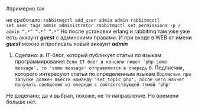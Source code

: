 #примерно так

не сработало:
`rabbitmqctl add_user admin admin
rabbitmqctl set_user_tags admin administrator
rabbitmqctl set_permissions -p / admin “.*” “.*” “.*”`
Но после установки erlang и rabbitmq там уже уже есть аккаунт _**guest**_ с админскими правами. 
И при входе в WEB от имени _**guest**_ можно и прописать новый аккаунт **_admin_**

1. Сделано:
   а. IT-блог, который публикует статьи по языкам программирования
    `Если IT-блог в консоли пишет 'php some message', то 'some message'
   отправляется в очередь`
   б. Подписчик, которого интересуют статьи по определенным языкам
    `Подписчик при запуске должен ввести команду 'set_topic php', после
   чего начнет получать сообщения из очереди с соответствующей темой 'php'`

Не доделано; да и выбрал, похоже, не то направление. Но времени больше нет.
